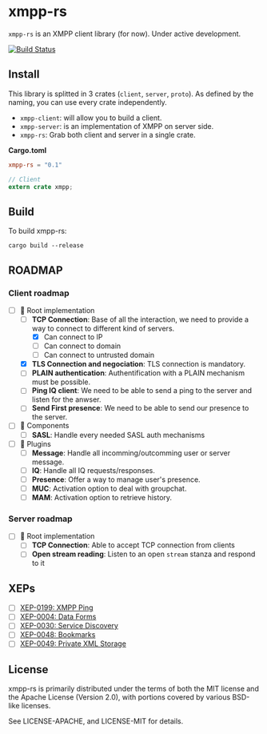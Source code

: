 # xmpp-rs

`xmpp-rs` is an XMPP client library (for now). Under active development.

[![Build Status](https://travis-ci.org/Freyskeyd/xmpp-rs.svg?branch=master)](https://travis-ci.org/Freyskeyd/xmpp-rs)

## Install

This library is splitted in 3 crates (`client`, `server`, `proto`). As defined by the naming, you can use every crate
independently.

- `xmpp-client`: will allow you to build a client.
- `xmpp-server`: is an implementation of XMPP on server side.
- `xmpp-rs`: Grab both client and server in a single crate.

**Cargo.toml**

```toml
xmpp-rs = "0.1"
```

```rust
// Client
extern crate xmpp;

```
## Build

To build xmpp-rs:

`cargo build --release`

## ROADMAP

### Client roadmap

- [ ] :rocket: Root implementation
    - [ ] **TCP Connection**: Base of all the interaction, we need to provide a way to connect to different kind of
      servers.
        - [x] Can connect to IP
        - [ ] Can connect to domain
        - [ ] Can connect to untrusted domain
    - [x] **TLS Connection and negociation**: TLS connection is mandatory.
    - [ ] **PLAIN authentication**: Authentification with a PLAIN mechanism must be possible.
    - [ ] **Ping IQ client**: We need to be able to send a ping to the server and listen for the anwser.
    - [ ] **Send First presence**: We need to be able to send our presence to the server.
- [ ] :satellite: Components
    - [ ] **SASL**: Handle every needed SASL auth mechanisms
- [ ] :electric_plug: Plugins
    - [ ] **Message**: Handle all incomming/outcomming user or server message.
    - [ ] **IQ**: Handle all IQ requests/responses.
    - [ ] **Presence**: Offer a way to manage user's presence.
    - [ ] **MUC**: Activation option to deal with groupchat.
    - [ ] **MAM**: Activation option to retrieve history.

### Server roadmap

- [ ] :rocket: Root implementation
    - [ ] **TCP Connection**: Able to accept TCP connection from clients
    - [ ] **Open stream reading**: Listen to an open `stream` stanza and respond to it

## XEPs

- [ ] [XEP-0199: XMPP Ping](https://xmpp.org/extensions/xep-0199.html)
- [ ] [XEP-0004: Data Forms](https://xmpp.org/extensions/xep-0004.html)
- [ ] [XEP-0030: Service Discovery](https://xmpp.org/extensions/xep-0030.html)
- [ ] [XEP-0048: Bookmarks](https://xmpp.org/extensions/xep-0048.html)
- [ ] [XEP-0049: Private XML Storage](https://xmpp.org/extensions/xep-0049.html)

## License

xmpp-rs is primarily distributed under the terms of both the MIT license
and the Apache License (Version 2.0), with portions covered by various
BSD-like licenses.

See LICENSE-APACHE, and LICENSE-MIT for details.

